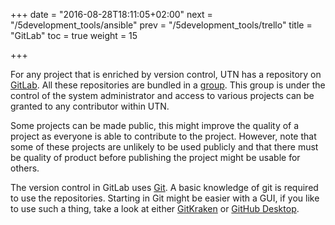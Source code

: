 +++
date = "2016-08-28T18:11:05+02:00"
next = "/5development_tools/ansible"
prev = "/5development_tools/trello"
title = "GitLab"
toc = true
weight = 15

+++

For any project that is enriched by version control, UTN has a repository on
[GitLab](https://gitlab.com). All these repositories are bundled in a
[group](https://gitlab.com/groups/UTNkar). This group is under the control of
the system administrator and access to various projects can be granted to any
contributor within UTN.

Some projects can be made public, this might improve the quality of a project as
everyone is able to contribute to the project. However, note that some of these
projects are unlikely to be used publicly and that there must be quality of
product before publishing the project might be usable for others.

The version control in GitLab uses [Git](https://git-scm.com). A basic knowledge
of git is required to use the repositories. Starting in Git might be easier with
a GUI, if you like to use such a thing, take a look at either
[GitKraken](https://www.gitkraken.com) or [GitHub
Desktop](https://desktop.github.com).
